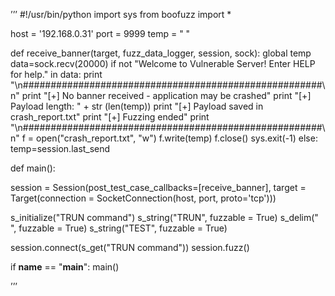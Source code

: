 ’’’
#!/usr/bin/python
import sys
from boofuzz import *

host = '192.168.0.31'
port = 9999
temp = " "

def receive_banner(target, fuzz_data_logger, session, sock):
   global temp
   data=sock.recv(20000)
   if not "Welcome to Vulnerable Server! Enter HELP for help." in data:
      print "\n######################################################\n"
      print "[+] No banner received - application may be crashed"
      print "[+] Payload length: " + str (len(temp))
      print "[+] Payload saved in crash_report.txt"
      print "[+] Fuzzing ended"
      print "\n######################################################\n"
      f = open("crash_report.txt", "w")
      f.write(temp)
      f.close()
      sys.exit(-1)
   else:
      temp=session.last_send

def main():

   session = Session(post_test_case_callbacks=[receive_banner], target = Target(connection = SocketConnection(host, port, proto='tcp')))

   s_initialize("TRUN command")
   s_string("TRUN", fuzzable = True)
   s_delim(" ", fuzzable = True)
   s_string("TEST", fuzzable = True)

   session.connect(s_get("TRUN command"))
   session.fuzz()

if __name__ == "__main__":
    main()
 
 ’’’
